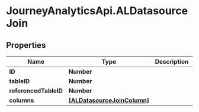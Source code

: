 # JourneyAnalyticsApi.ALDatasourceJoin

## Properties

Name | Type | Description | Notes
------------ | ------------- | ------------- | -------------
**ID** | **Number** |  | [optional] 
**tableID** | **Number** |  | [optional] 
**referencedTableID** | **Number** |  | [optional] 
**columns** | [**[ALDatasourceJoinColumn]**](ALDatasourceJoinColumn.md) |  | [optional] 


